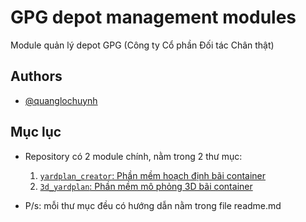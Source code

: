 # GPG depot management modules

Module quản lý depot GPG (Công ty Cổ phần Đối tác Chân thật)

## Authors

- [@quanglochuynh](https://github.com/quanglochuynh/)

## Mục lục

- Repository có 2 module chính, nằm trong 2 thư mục:

  1. [`yardplan_creator`: Phần mềm hoạch định bãi container](https://github.com/quanglochuynh/GPG_3D_yardplan/tree/master/yardplan_creator)
  2. [`3d_yardplan`: Phần mềm mô phỏng 3D bãi container](https://github.com/quanglochuynh/GPG_3D_yardplan/tree/master/3d_yardplan)

- P/s: mỗi thư mục đều có hướng dẫn nằm trong file readme.md
